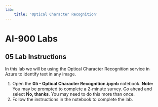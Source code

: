 ```yaml
---
lab:
    title: 'Optical Character Recognition'
---
```


# AI-900 Labs
## 05 Lab Instructions
In this lab we will be using the Optical Character Recognition service in Azure to identify text in any image.

1.  Open the **05 - Optical Character Recognition.ipynb** notebook.
    **Note:** You may be prompted to complete a 2-minute survey. Go ahead and select **No, thanks**. You may need to do this more than once.
2.  Follow the instructions in the notebook to complete the lab.
